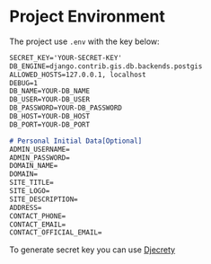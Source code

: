 # Project Environment

The project use `.env` with the key below:
```markdown
SECRET_KEY='YOUR-SECRET-KEY'
DB_ENGINE=django.contrib.gis.db.backends.postgis
ALLOWED_HOSTS=127.0.0.1, localhost
DEBUG=1
DB_NAME=YOUR-DB_NAME
DB_USER=YOUR-DB_USER
DB_PASSWORD=YOUR-DB_PASSWORD
DB_HOST=YOUR-DB_HOST
DB_PORT=YOUR-DB_PORT

# Personal Initial Data[Optional]
ADMIN_USERNAME=
ADMIN_PASSWORD=
DOMAIN_NAME=
DOMAIN=
SITE_TITLE=
SITE_LOGO=
SITE_DESCRIPTION=
ADDRESS=
CONTACT_PHONE=
CONTACT_EMAIL=
CONTACT_OFFICIAL_EMAIL=
```
To generate secret key you can use [Djecrety](https://djecrety.ir/)